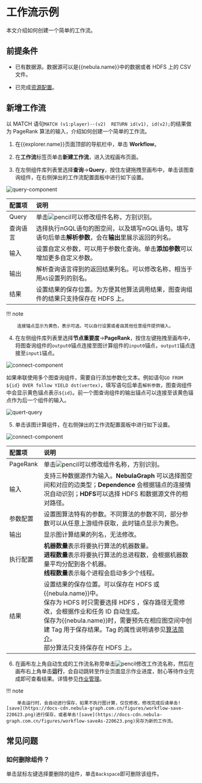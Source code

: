 # 工作流示例

本文介绍如何创建一个简单的工作流。

## 前提条件

- 已有数据源。数据源可以是{{nebula.name}}中的数据或者 HDFS 上的 CSV 文件。

- 已完成[资源配置](1.prepare-resources.md)。

## 新增工作流

以 MATCH 语句`MATCH (v1:player)--(v2)  RETURN id(v1), id(v2);`的结果做为 PageRank 算法的输入，介绍如何创建一个简单的工作流。

1. 在{{explorer.name}}页面顶部的导航栏中，单击 **Workflow**。

2. 在**工作流**标签页单击**新建工作流**，进入流程画布页面。

3. 在左侧组件库列表里选择**查询**->**Query**，按住左键拖拽至画布中，单击该图查询组件，在右侧弹出的工作流配置面板中进行如下设置。

  ![query-component](https://docs-cdn.nebula-graph.com.cn/figures/ex-query-220623-cn.png)

  |配置项|说明|
  |:---|:---|
  |Query|单击![pencil](https://docs-cdn.nebula-graph.com.cn/figures/workflow-edit.png)可以修改组件名称，方别识别。|
  |查询语言|选择执行nGQL语句的图空间，以及填写nGQL语句。填写语句后单击**解析参数**，会在**输出**里展示返回的列名。|
  |输入|设置自定义参数，可以用于参数化查询。单击**添加参数**可以增加更多自定义参数。|
  |输出|解析查询语言得到的返回结果列名。可以修改名称，相当于用`AS`设置列的别名。|
  |结果|设置结果的保存位置。为方便其他算法调用结果，图查询组件的结果只支持保存在 HDFS 上。|

  !!! note

        连接锚点显示为黄色，表示可选，可以自行设置或者由其他任意组件提供输入。

4. 在左侧组件库列表里选择**节点重要度**->**PageRank**，按住左键拖拽至画布中，将图查询组件的`output0`锚点连接至图计算组件的`input0`锚点，`output1`锚点连接至`input1`锚点。

  ![connect-component](https://docs-cdn.nebula-graph.com.cn/figures/ex-connect-220623-cn.png)

  如果串联使用多个图查询组件，需要自行添加参数化文本。例如语句`GO FROM ${id} OVER follow YIELD dst(vertex)`，填写语句后单击`解析参数`，图查询组件中会显示黄色锚点表示`${id}`。前一个图查询组件的输出锚点可以连接至该黄色锚点作为后一个组件的输入。

  ![quert-query](https://docs-cdn.nebula-graph.com.cn/figures/query_query_221014_cn.png)

5. 单击该图计算组件，在右侧弹出的工作流配置面板中进行如下设置。

  ![connect-component](https://docs-cdn.nebula-graph.com.cn/figures/ex-algorithm-220623-cn.png)

  |配置项|说明|
  |:---|:---|
  |PageRank|单击![pencil](https://docs-cdn.nebula-graph.com.cn/figures/workflow-edit.png)可以修改组件名称，方别识别。|
  |输入|支持三种数据源作为输入。**NebulaGraph** 可以选择图空间和对应的边类型；**Dependence** 会根据锚点的连接情况自动识别；**HDFS**可以选择 HDFS 和数据源文件的相对路径。|
  |参数配置|设置图算法特有的参数。不同算法的参数不同，部分参数可以从任意上游组件获取，此时锚点显示为黄色。|
  |输出|显示图计算结果的列名，无法修改。|
  |执行配置|**机器数量**表示将要执行算法的机器数量。<br>**进程数量**表示将要执行算法的总进程数，会根据机器数量平均分配到各个机器。<br>**线程数量**表示每个进程会启动多少个线程。|
  |结果|设置结果的保存位置。可以保存在 HDFS 或{{nebula.name}}中。 <br>保存为 HDFS 时只需要选择 HDFS ，保存路径无需修改，会根据作业和任务 ID 自动生成。<br>保存为{{nebula.name}}时，需要预先在相应图空间中创建 Tag 用于保存结果。Tag 的属性说明请参见[算法简介](../../graph-computing/algorithm-description.md)。<br>部分算法只支持保存在 HDFS 上。|

6. 在画布左上角自动生成的工作流名称旁单击![pencil](https://docs-cdn.nebula-graph.com.cn/figures/workflow-edit.png)修改工作流名称，然后在画布右上角单击**运行**，会自动跳转至作业页面显示作业进度，耐心等待作业完成即可查看结果。详情参见[作业管理](4.jobs-management.md)。

  !!! note

        单击运行时，会自动进行保存，如果不执行图计算，仅仅修改，修改完成后请单击![save](https://docs-cdn.nebula-graph.com.cn/figures/workflow-save-220623.png)进行保存，或者单击![save](https://docs-cdn.nebula-graph.com.cn/figures/workflow-saveAs-220623.png)另存为新的工作流。

## 常见问题

### 如何删除组件？

单击鼠标左键选择要删除的组件，单击`Backspace`即可删除该组件。
